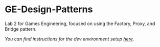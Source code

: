 # GE-Design-Patterns
Lab 2 for Games Engineering, focused on using the Factory, Proxy, and Bridge pattern.

*You can find instructions for the dev environment setup [here](https://github.com/MichaelRRyan/SDL2-Make-Gameloop).*
